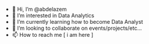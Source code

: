 - 👋 Hi, I’m @abdelazem
- 👀 I’m interested in Data Analytics
- 🌱 I’m currently learning how to become Data Analyst
- 💞️ I’m looking to collaborate on events/projects/etc...
- 📫 How to reach me [ i am here ]

<!---
abdelazem/abdelazem is a ✨ special ✨ repository because its `README.md` (this file) appears on your GitHub profile.
You can click the Preview link to take a look at your changes.
--->
